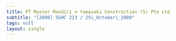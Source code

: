 ```yaml
---
title: PT Master Mandiri v Yamazaki Construction (S) Pte Ltd
subtitle: "[2000] SGHC 213 / 25\_October\_2000"
tags: null
layout: single
---
```



